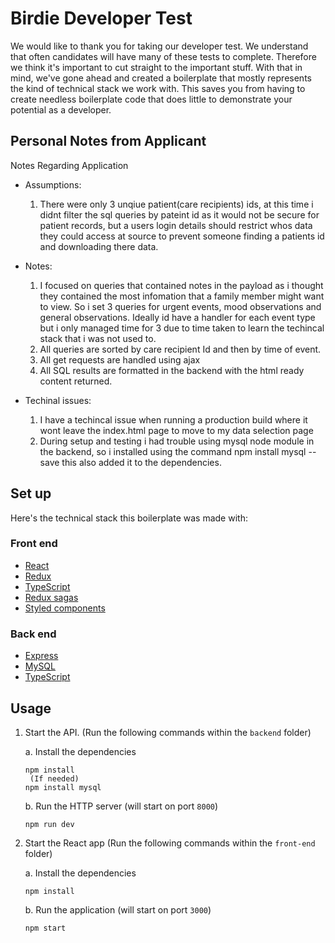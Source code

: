 # Birdie Developer Test
We would like to thank you for taking our developer test. We understand that often candidates will have many of these tests to complete. Therefore we think it's important to cut straight to the important stuff. With that in mind, we've gone ahead and created a boilerplate that mostly represents the kind of technical stack we work with. This saves you from having to create needless boilerplate code that does little to demonstrate your potential as a developer.

## Personal Notes from Applicant

Notes Regarding Application 


   * Assumptions:
      1. There were only 3 unqiue patient(care recipients) ids, at this time i didnt filter the sql queries by pateint id as it would not be secure for patient 	records, but a users login details should restrict whos data they could access at source to prevent someone finding a patients id and downloading there data. 

   * Notes: 

      1. I focused on queries that contained notes in the payload as i thought they contained the most infomation that a family member might want to view. So i set 	3 queries for urgent events, mood observations and general observations. Ideally id have a handler for each event type but i only managed time for 3 due to 	time taken to learn the techincal stack that i was not used to.
      2. All queries are sorted by care recipient Id and then by time of event.
      3. All get requests are handled using ajax
      4. All SQL results are formatted in the backend with the html ready content returned. 

   * Techinal issues:
      1. I have a techincal issue when running a production build where it wont leave the index.html page to move to my data selection page     
      2. During setup and testing i had trouble using mysql node module in the backend, so i installed using the command npm install mysql --save 
      	this also added it to the dependencies. 

## Set up

Here's the technical stack this boilerplate was made with:

### Front end
* [React](https://reactjs.org/)
* [Redux](https://redux.js.org/introduction/getting-started)
* [TypeScript](https://www.typescriptlang.org/)
* [Redux sagas](https://redux-saga.js.org/docs/introduction/BeginnerTutorial.html)
* [Styled components](https://www.styled-components.com/)

### Back end
* [Express](https://expressjs.com/)
* [MySQL](https://www.mysql.com/)
* [TypeScript](https://www.typescriptlang.org/)

## Usage

1. Start the API. (Run the following commands within the `backend` folder)

   a. Install the dependencies
   ```
   npm install
    (If needed)
   npm install mysql
   ```
   
   b. Run the HTTP server (will start on port `8000`)
   ```
   npm run dev
   ```
2. Start the React app  (Run the following commands within the `front-end` folder)

    a. Install the dependencies
   ```
   npm install
   ```
   
   b. Run the application (will start on port `3000`)
   ```
   npm start
   ```
